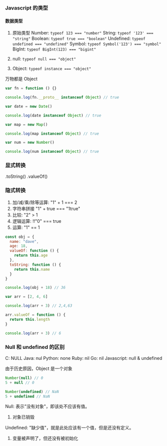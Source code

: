 ### Javascript 的类型

#### 数据类型

1. 原始类型
Number: `typeof 123 === "number"`
String: `typeof '123' === "string"`
Boolean: `typeof true === "boolean"`
Undefined: `typeof undefined === "undefined"`
Symbol: `typeof Symbol('123') === "symbol"`
BigInt: `typeof BigInt(123) === "bigint"`

2. null: `typeof null === "object"`

3. Object: `typeof instance === "object"`

万物都是 Object

```js
var fn = function () {}

console.log(fn.__proto__ instanceof Object) // true

var date = new Date()

console.log(date instanceof Object) // true

var map = new Map()

console.log(map instanceof Object) // true

var num = new Number()

console.log(num instanceof Object) // true
```

### 显式转换

.toString()
.valueOf()

### 隐式转换

1. 加/减/乘/除等运算: "1" + 1 === 2
2. 字符串拼接 "1" + true === "1true"
3. 比较: "2" > 1
4. 逻辑运算: !!"0" === true
5. 运算: "1" == 1

```js
const obj = {
  name: "dave",
  age: 18,
  valueOf: function () {
    return this.age
  },
  toString: function () {
    return this.name
  }
}

console.log(obj + 18) // 36

var arr = [2, 4, 6]

console.log(arr + 3) // 2,4,63

arr.valueOf = function () {
  return this.length
}

console.log(arr + 3) // 6
```

### Null 和 undefined 的区别

C: NULL
Java: nul
Python: none
Ruby: nil
Go: nil
Javascript: null & undefined

由于历史原因，Object 是一个对象

```javascript
Number(null) // 0
5 + null // 0

Number(undefined) // NaN
5 + undefined // NaN
```

Null: 表示"没有对象"，即该处不应该有值。

1. 对象已销毁

Undefined: "缺少值"，就是此处应该有一个值，但是还没有定义。

1. 变量被声明了，但还没有被初始化